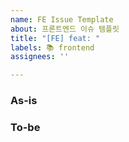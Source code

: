 ```yaml
---
name: FE Issue Template
about: 프론트엔드 이슈 템플릿
title: "[FE] feat: "
labels: 📚 frontend
assignees: ''

---
```


### As-is

### To-be

